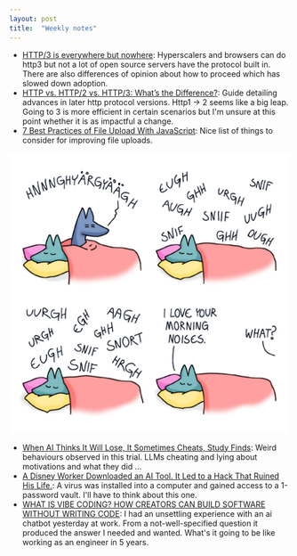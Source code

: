 ```yaml
---
layout: post
title:  "Weekly notes"
---
```


* [HTTP/3 is everywhere but nowhere](https://httptoolkit.com/blog/http3-quic-open-source-support-nowhere/?utm_source=tldrwebdev): Hyperscalers and browsers can do http3 but not a lot of open source servers have the protocol built in. There are also differences of opinion about how to proceed which has slowed down adoption.
* [HTTP vs. HTTP/2 vs. HTTP/3: What’s the Difference?](https://www.pubnub.com/blog/http-vs-http-2-vs-http-3-whats-the-difference/): Guide detailing advances in later http protocol versions. Http1 -> 2 seems like a big leap. Going to 3 is more efficient in certain scenarios but I'm unsure at this point whether it is as impactful a change.
* [7 Best Practices of File Upload With JavaScript](https://storagebowl.net/blogs/best-practices-of-file-upload?utm_source=tldrwebdev): Nice list of things to consider for improving file uploads.

![foxes in love morning sniffle noises](/assets/2025/foxes_in_love_morning_sniffles.jpeg)

* [When AI Thinks It Will Lose, It Sometimes Cheats, Study Finds](https://time.com/7259395/ai-chess-cheating-palisade-research/): Weird behaviours observed in this trial. LLMs cheating and lying about motivations and what they did ...
* [A Disney Worker Downloaded an AI Tool. It Led to a Hack That Ruined His Life.](https://archive.is/zP37W#selection-5697.0-5697.77): A virus was installed into a computer and gained access to a 1-password vault. I'll have to think about this one.
* [WHAT IS VIBE CODING? HOW CREATORS CAN BUILD SOFTWARE WITHOUT WRITING CODE](https://alitu.com/creator/workflow/what-is-vibe-coding/): I had an unsettling experience with an ai chatbot yesterday at work. From a not-well-specified question it produced the answer I needed and wanted. What's it going to be like working as an engineer in 5 years.

